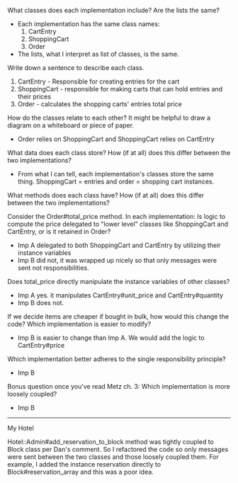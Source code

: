 What classes does each implementation include? Are the lists the same?
  - Each implementation has the same class names:
    1. CartEntry
    2. ShoppingCart
    3. Order
  - The lists, what I interpret as list of classes, is the same.

Write down a sentence to describe each class.
  1. CartEntry - Responsible for creating entries for the cart
  2. ShoppingCart - responsible for making carts that can hold entries and their prices
  3. Order - calculates the shopping carts' entries total price

How do the classes relate to each other? It might be helpful to draw a diagram on a whiteboard or piece of paper.
  - Order relies on ShoppingCart and ShoppingCart relies on CartEntry

What data does each class store? How (if at all) does this differ between the two implementations?
  - From what I can tell, each implementation's classes store the same thing. ShoppingCart = entries and order = shopping cart instances.

What methods does each class have? How (if at all) does this differ between the two implementations?


Consider the Order#total_price method. In each implementation:
Is logic to compute the price delegated to "lower level" classes like ShoppingCart and CartEntry, or is it retained in Order?
  - Imp A delegated to both ShoppingCart and CartEntry by utilizing their instance variables
  - Imp B did not, it was wrapped up nicely so that only messages were sent not responsibilities.

Does total_price directly manipulate the instance variables of other classes?
  - Imp A yes. it manipulates CartEntry#unit_price and CartEntry#quantity
  - Imp B does not.

If we decide items are cheaper if bought in bulk, how would this change the code? Which implementation is easier to modify?
  - Imp B is easier to change than Imp A. We would add the logic to CartEntry#price

Which implementation better adheres to the single responsibility principle?
  - Imp B

Bonus question once you've read Metz ch. 3: Which implementation is more loosely coupled?
  - Imp B

____________________________________

My Hotel

Hotel::Admin#add_reservation_to_block method was tightly coupled to Block class per Dan's comment. So I refactored the code so only messages were sent between the two classes and those loosely coupled them. For example, I added the instance reservation directly to Block#reservation_array and this was a poor idea.
